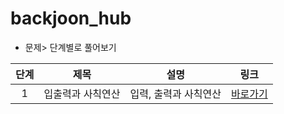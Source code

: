 # backjoon_hub
- 문제> 단계별로 풀어보기

| 단계 | 제목             | 설명                 | 링크                                      |
| :---: | --------------- | -------------------- | ----------------------------------------- |
| 1     | 입출력과 사칙연산 | 입력, 출력과 사칙연산 | [바로가기](https://www.acmicpc.net/step/1) |
